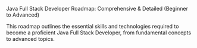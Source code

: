 Java Full Stack Developer Roadmap: 
Comprehensive & Detailed (Beginner to Advanced)

This roadmap outlines the essential skills and technologies required to become a proficient Java Full Stack Developer, from fundamental concepts to advanced topics.
